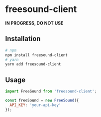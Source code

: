 freesound-client
================

**IN PROGRESS, DO NOT USE**

## Installation
```bash
# npm
npm install freesound-client
# yarn
yarn add freesound-client
```

## Usage
```js
import FreeSound from 'freesound-client';

const freeSound = new FreeSound({
  API_KEY: 'your-api-key'
});
```
